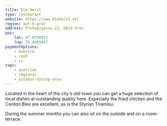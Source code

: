 ```yaml
---
title: Die Herzl
type: restaurant
website: https://www.dieherzl.at/
region: aut-6-graz
address: Prokopigasse 12, 8010 Graz
pos:
    lat: 47.0708973
    lng: 15.4403457
paymentOptions:
    - maestro
    - cash
    - cc
tags:
    - austrian
    - regional
    - outdoor-dining-area
---
```


Located in the heart of the city's old-town you can get a huge selection of local dishes at outstanding quality here. Especially the fried chicken and the Cordon Bleu are excellent, as is the Styrian Tiramisu.

During the summer months you can also sit on the outside and on a room-terrace.
